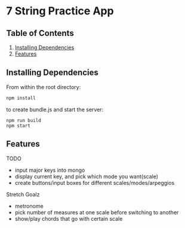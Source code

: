 # 7 String Practice App

## Table of Contents

1. [Installing Dependencies](#installing-dependencies)
1. [Features](#api-requests)

## Installing Dependencies

From within the root directory:
```sh
npm install
```

to create bundle.js and start the server:
```
npm run build
npm start
```

## Features

TODO
  - input major keys into mongo
  - display current key, and pick which mode you want(scale)
  - create buttons/input boxes for different scales/modes/arpeggios

Stretch Goalz
  - metronome
  - pick number of measures at one scale before switching to another
  - show/play chords that go with certain scale
